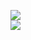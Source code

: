 [![](https://img.shields.io/badge/Made%20With-Github%20Spray-lightgrey.svg?style=for-the-badge&logo=github)](https://github.com/Annihil/github-spray#12225)  
[![](https://i.imgur.com/2DrTn0Z.gif)](https://github.com/Annihil/github-spray)
